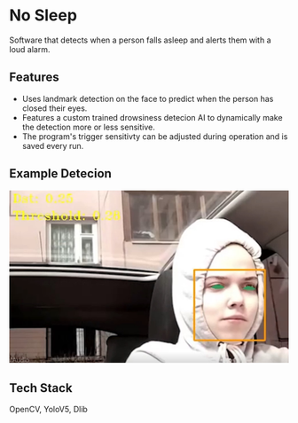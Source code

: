 
# No Sleep

Software that detects when a person falls asleep and alerts them with a loud alarm.



## Features

- Uses landmark detection on the face to predict when the person has closed their eyes.
- Features a custom trained drowsiness detecion AI to dynamically make the detection more or less sensitive.
- The program's trigger sensitivty can be adjusted during operation and is saved every run. 

## Example Detecion
<p float="left">
<img src="readme_imgs/Detection_Example.jpg" width="650"/>
</p>



## Tech Stack
OpenCV, YoloV5, Dlib 



